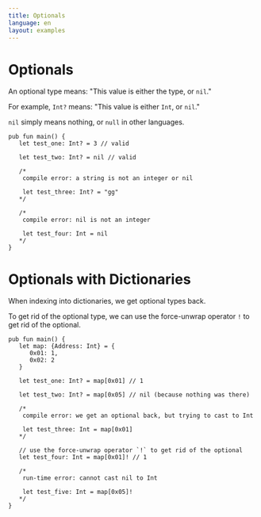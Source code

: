 ```yaml
---
title: Optionals
language: en
layout: examples
---
```


# Optionals

An optional type means: "This value is either the type, or `nil`."

For example, `Int?` means: "This value is either `Int`, or `nil`."

`nil` simply means nothing, or `null` in other languages.

```cadence
pub fun main() {
   let test_one: Int? = 3 // valid
   
   let test_two: Int? = nil // valid

   /*
    compile error: a string is not an integer or nil
   
    let test_three: Int? = "gg"
   */

   /*
    compile error: nil is not an integer

    let test_four: Int = nil
   */
}
```

# Optionals with Dictionaries

When indexing into dictionaries, we get optional types back.

To get rid of the optional type, we can use the force-unwrap operator `!` to get rid of the optional.

```cadence
pub fun main() {
   let map: {Address: Int} = {
      0x01: 1,
      0x02: 2
   }

   let test_one: Int? = map[0x01] // 1
   
   let test_two: Int? = map[0x05] // nil (because nothing was there)

   /*
    compile error: we get an optional back, but trying to cast to Int
   
    let test_three: Int = map[0x01]
   */

   // use the force-unwrap operator `!` to get rid of the optional
   let test_four: Int = map[0x01]! // 1

   /*
    run-time error: cannot cast nil to Int
   
    let test_five: Int = map[0x05]!
   */
}
```